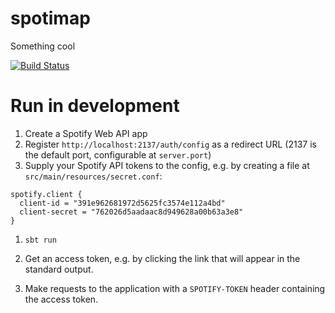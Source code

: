 # spotimap

Something cool

[![Build Status](https://travis-ci.org/kubukoz/spotimap.svg?branch=master)](https://travis-ci.org/kubukoz/spotimap)

# Run in development

1. Create a Spotify Web API app
1. Register `http://localhost:2137/auth/config` as a redirect URL (2137 is the default port, configurable at `server.port`) 
1. Supply your Spotify API tokens to the config, e.g. by creating a file at `src/main/resources/secret.conf`:
```hocon
spotify.client {
  client-id = "391e962681972d5625fc3574e112a4bd"
  client-secret = "762026d5aadaac8d949628a00b63a3e8"
}
```

1. `sbt run`

1. Get an access token, e.g. by clicking the link that will appear in the standard output.

1. Make requests to the application with a `SPOTIFY-TOKEN` header containing the access token.
